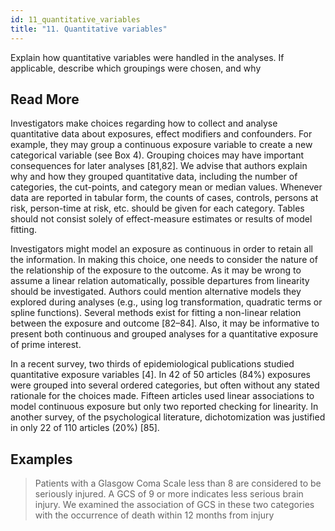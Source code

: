 ```yaml
---
id: 11_quantitative_variables
title: "11. Quantitative variables"
---
```

Explain how quantitative variables were handled in the analyses. If applicable, describe which groupings were chosen, and why

## Read More

Investigators make choices regarding how to collect and analyse quantitative data about exposures, effect modifiers and confounders. For example, they may group a continuous exposure variable to create a new categorical variable (see Box 4). Grouping choices may have important consequences for later analyses [81,82]. We advise that authors explain why and how they grouped quantitative data, including the number of categories, the cut-points, and category mean or median values. Whenever data are reported in tabular form, the counts of cases, controls, persons at risk, person-time at risk, etc. should be given for each category. Tables should not consist solely of effect-measure estimates or results of model fitting.

Investigators might model an exposure as continuous in order to retain all the information. In making this choice, one needs to consider the nature of the relationship of the exposure to the outcome. As it may be wrong to assume a linear relation automatically, possible departures from linearity should be investigated. Authors could mention alternative models they explored during analyses (e.g., using log transformation, quadratic terms or spline functions). Several methods exist for fitting a non-linear relation between the exposure and outcome [82–84]. Also, it may be informative to present both continuous and grouped analyses for a quantitative exposure of prime interest.

In a recent survey, two thirds of epidemiological publications studied quantitative exposure variables [4]. In 42 of 50 articles (84%) exposures were grouped into several ordered categories, but often without any stated rationale for the choices made. Fifteen articles used linear associations to model continuous exposure but only two reported checking for linearity. In another survey, of the psychological literature, dichotomization was justified in only 22 of 110 articles (20%) [85].

## Examples

> Patients with a Glasgow Coma Scale less than 8 are considered to be seriously injured. A GCS of 9 or more indicates less serious brain injury. We examined the association of GCS in these two categories with the occurrence of death within 12 months from injury